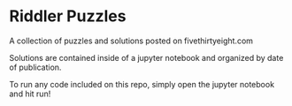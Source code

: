 # Riddler Puzzles
A collection of puzzles and solutions posted on fivethirtyeight.com

Solutions are contained inside of a jupyter notebook and organized by date of publication.

To run any code included on this repo, simply open the jupyter notebook and hit run!
